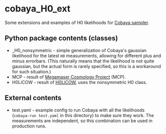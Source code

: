 # cobaya_H0_ext
Some extensions and examples of H0 likelihoods for [Cobaya sampler](https://github.com/CobayaSampler/cobaya).

## Python package contents (classes)
* _H0_nonsymmetric - simple generalization of Cobaya's gaussian likelihood for the latest `H0` measurements, allowing for different plus and minus errorbars. (This naturally means that the likelihood is not quite gaussian, but the actual form is rarely specified, so this is a workaround for such situation.)
* MCP - result of [Megamaser Cosmology Project](https://arxiv.org/abs/2001.09213) (MCP).
* H0LiCOW - result of [H0LiCOW](https://arxiv.org/abs/1907.04869), uses the nonsymmetric H0 class.

## External contents
* test.yaml - example config to run Cobaya with all the likelihoods (`cobaya-run test.yaml` in this directory) to make sure they work. The measurements are independent, so this combination can be used in production runs.